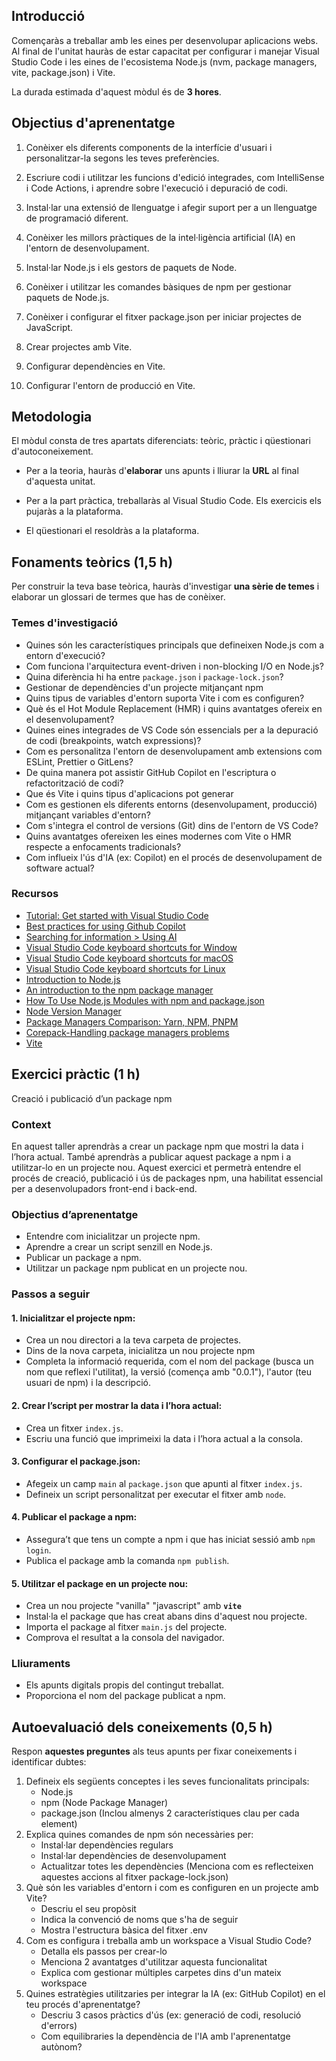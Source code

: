 ## Introducció  

Començaràs a treballar amb les eines per desenvolupar aplicacions webs. 
Al final de l'unitat hauràs de estar capacitat per configurar i manejar Visual Studio Code i les eines de l'ecosistema Node.js  (nvm, package managers, 
vite, package.json) i Vite.

La durada estimada d'aquest mòdul és de **3 hores**.  

## Objectius d'aprenentatge  

1. Conèixer els diferents components de la interfície d'usuari i personalitzar-la segons les teves preferències.

2. Escriure codi i utilitzar les funcions d'edició integrades, com IntelliSense i Code Actions, i aprendre sobre l'execució i depuració de codi.

3. Instal·lar una extensió de llenguatge i afegir suport per a un llenguatge de programació diferent.

4. Conèixer les millors pràctiques de la intel·ligència artificial (IA) en l'entorn de desenvolupament.

5. Instal·lar Node.js i els gestors de paquets de Node.

6. Conèixer i utilitzar les comandes bàsiques de npm per gestionar paquets de Node.js.

7. Conèixer i configurar el fitxer package.json per iniciar projectes de JavaScript.

8. Crear projectes amb Vite.

9. Configurar dependències en Vite.

10. Configurar l'entorn de producció en Vite.


## Metodologia  
El mòdul consta de tres apartats diferenciats: teòric, pràctic i qüestionari d'autoconeixement.  

- Per a la teoria, hauràs d'**elaborar** uns apunts i lliurar la **URL** al final d'aquesta unitat.  

- Per a la part pràctica, treballaràs al Visual Studio Code. Els exercicis els pujaràs a la plataforma.
- El qüestionari el resoldràs a la plataforma.  

## Fonaments teòrics (1,5 h)  
Per construir la teva base teòrica, hauràs d'investigar **una sèrie de temes** i elaborar un glossari de termes que has de conèixer.  

### Temes d'investigació  

- Quines són les característiques principals que defineixen Node.js com a entorn d'execució?
- Com funciona l'arquitectura event-driven i non-blocking I/O en Node.js?
- Quina diferència hi ha entre `package.json` i `package-lock.json`?
- Gestionar de dependències d'un projecte mitjançant npm
- Quins tipus de variables d'entorn suporta Vite i com es configuren?
- Què és el Hot Module Replacement (HMR) i quins avantatges ofereix en el desenvolupament?
- Quines eines integrades de VS Code són essencials per a la depuració de codi (breakpoints, watch expressions)?
- Com es personalitza l'entorn de desenvolupament amb extensions com ESLint, Prettier o GitLens?
- De quina manera pot assistir GitHub Copilot en l'escriptura o refactorització de codi?
- Que és Vite i quins tipus d'aplicacions pot generar
- Com es gestionen els diferents entorns (desenvolupament, producció) mitjançant variables d'entorn?
- Com s'integra el control de versions (Git) dins de l'entorn de VS Code?
- Quins avantatges ofereixen les eines modernes com Vite o HMR respecte a enfocaments tradicionals?
- Com influeix l'ús d'IA (ex: Copilot) en el procés de desenvolupament de software actual?  

### Recursos  

- [Tutorial: Get started with Visual Studio Code](https://code.visualstudio.com/docs/getstarted/getting-started)
- [Best practices for using Github Copilot](https://docs.github.com/en/copilot/using-github-copilot/best-practices-for-using-github-copilot)
- [ Searching for information > Using AI ](https://developer.mozilla.org/en-US/docs/Learn_web_development/Getting_started/Environment_setup/Browsing_the_web#using_ai)
- [Visual Studio Code keyboard shortcuts for Window](https://code.visualstudio.com/shortcuts/keyboard-shortcuts-windows.pdf)
- [Visual Studio Code keyboard shortcuts for macOS](https://code.visualstudio.com/shortcuts/keyboard-shortcuts-macos.pdf)
- [Visual Studio Code keyboard shortcuts for Linux](https://code.visualstudio.com/shortcuts/keyboard-shortcuts-linux.pdf)
- [Introduction to Node.js](https://nodejs.org/en/learn/getting-started/introduction-to-nodejs)
- [An introduction to the npm package manager](https://nodejs.org/en/learn/getting-started/an-introduction-to-the-npm-package-manager)
- [How To Use Node.js Modules with npm and package.json](https://www.digitalocean.com/community/tutorials/how-to-use-node-js-modules-with-npm-and-package-json)
- [Node Version Manager](https://github.com/nvm-sh/nvm)
- [Package Managers Comparison: Yarn, NPM, PNPM](https://www.cookielab.io/blog/package-managers-comparison-yarn-npm-pnpm)
- [Corepack-Handling package managers problems](https://www.totaltypescript.com/how-to-use-corepack)
- [Vite](https://es.vite.dev/guide/)

## Exercici pràctic (1 h)  

Creació i publicació d’un package npm
### Context
En aquest taller aprendràs a crear un package npm que mostri la data i l’hora actual. També aprendràs a publicar aquest package a npm i a utilitzar-lo en un projecte nou. Aquest exercici et permetrà entendre el procés de creació, publicació i ús de packages npm, una habilitat essencial per a desenvolupadors front-end i back-end.

### Objectius d’aprenentatge
- Entendre com inicialitzar un projecte npm.
- Aprendre a crear un script senzill en Node.js.
- Publicar un package a npm.
- Utilitzar un package npm publicat en un projecte nou.

### Passos a seguir
#### 1. Inicialitzar el projecte npm:
   - Crea un nou directori a la teva carpeta de projectes.
   - Dins de la nova carpeta, inicialitza un nou projecte npm
   - Completa la informació requerida, com el nom del package (busca un nom que reflexi l'utilitat), la versió (comença amb "0.0.1"), l'autor (teu usuari de npm) i la descripció.

#### 2. Crear l’script per mostrar la data i l’hora actual:
   - Crea un fitxer `index.js`.
   - Escriu una funció que imprimeixi la data i l’hora actual a la consola.

#### 3. Configurar el package.json:
   - Afegeix un camp `main` al `package.json` que apunti al fitxer `index.js`.
   - Defineix un script personalitzat per executar el fitxer amb `node`.

#### 4. Publicar el package a npm:
   - Assegura’t que tens un compte a npm i que has iniciat sessió amb `npm login`.
   - Publica el package amb la comanda `npm publish`.

#### 5. Utilitzar el package en un projecte nou:
   - Crea un nou projecte "vanilla" "javascript" amb  **`vite`**
   - Instal·la el package que has creat abans dins d'aquest nou projecte.
   - Importa el package al fitxer `main.js` del projecte.
   - Comprova el resultat a la consola del navigador.

### Lliuraments  

- Els apunts digitals propis del contingut treballat.  
- Proporciona el nom del package publicat a npm.


## Autoevaluació dels coneixements (0,5 h)  

Respon **aquestes preguntes** als teus apunts per fixar coneixements i identificar dubtes:  

1. Defineix els següents conceptes i les seves funcionalitats principals:
    - Node.js
    - npm (Node Package Manager)
    - package.json
(Inclou almenys 2 característiques clau per cada element)
2. Explica quines comandes de npm són necessàries per:
    - Instal·lar dependències regulars
    - Instal·lar dependències de desenvolupament
    - Actualitzar totes les dependències
(Menciona com es reflecteixen aquestes accions al fitxer package-lock.json)
3. Què són les variables d'entorn i com es configuren en un projecte amb Vite?
    - Descriu el seu propòsit
    - Indica la convenció de noms que s'ha de seguir
    - Mostra l'estructura bàsica del fitxer .env
4. Com es configura i treballa amb un workspace a Visual Studio Code?
    - Detalla els passos per crear-lo
    - Menciona 2 avantatges d'utilitzar aquesta funcionalitat
    - Explica com gestionar múltiples carpetes dins d'un mateix workspace
5. Quines estratègies utilitzaries per integrar la IA (ex: GitHub Copilot) en el teu procés d'aprenentatge?
    - Descriu 3 casos pràctics d'ús (ex: generació de codi, resolució d'errors)
    - Com equilibraries la dependència de l'IA amb l'aprenentatge autònom?